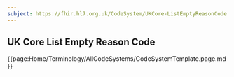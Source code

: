 ```yaml
---
subject: https://fhir.hl7.org.uk/CodeSystem/UKCore-ListEmptyReasonCode
---
```

## UK Core List Empty Reason Code

{{page:Home/Terminology/AllCodeSystems/CodeSystemTemplate.page.md}}